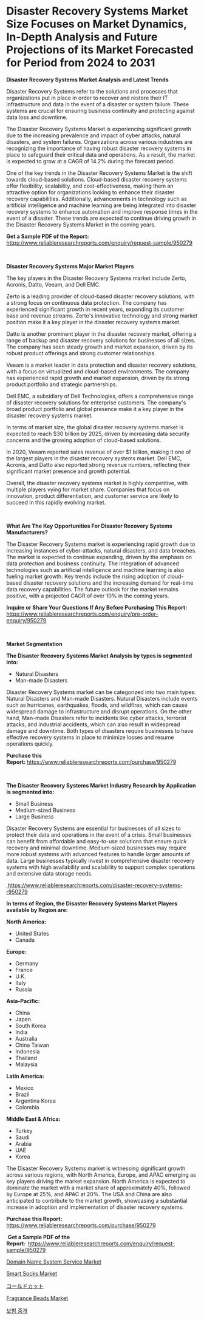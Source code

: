 <p><h1>Disaster Recovery Systems Market Size Focuses on Market Dynamics, In-Depth Analysis and Future Projections of its Market Forecasted for Period from 2024 to 2031</h1></p><p><strong>Disaster Recovery Systems Market Analysis and Latest Trends</strong></p>
<p><p>Disaster Recovery Systems refer to the solutions and processes that organizations put in place in order to recover and restore their IT infrastructure and data in the event of a disaster or system failure. These systems are crucial for ensuring business continuity and protecting against data loss and downtime.</p><p>The Disaster Recovery Systems Market is experiencing significant growth due to the increasing prevalence and impact of cyber attacks, natural disasters, and system failures. Organizations across various industries are recognizing the importance of having robust disaster recovery systems in place to safeguard their critical data and operations. As a result, the market is expected to grow at a CAGR of 14.2% during the forecast period.</p><p>One of the key trends in the Disaster Recovery Systems Market is the shift towards cloud-based solutions. Cloud-based disaster recovery systems offer flexibility, scalability, and cost-effectiveness, making them an attractive option for organizations looking to enhance their disaster recovery capabilities. Additionally, advancements in technology such as artificial intelligence and machine learning are being integrated into disaster recovery systems to enhance automation and improve response times in the event of a disaster. These trends are expected to continue driving growth in the Disaster Recovery Systems Market in the coming years.</p></p>
<p><strong>Get a Sample PDF of the Report:&nbsp;</strong> <a href="https://www.reliableresearchreports.com/enquiry/request-sample/950279">https://www.reliableresearchreports.com/enquiry/request-sample/950279</a></p>
<p>&nbsp;</p>
<p><strong>Disaster Recovery Systems Major Market Players</strong></p>
<p><p>The key players in the Disaster Recovery Systems market include Zerto, Acronis, Datto, Veeam, and Dell EMC. </p><p>Zerto is a leading provider of cloud-based disaster recovery solutions, with a strong focus on continuous data protection. The company has experienced significant growth in recent years, expanding its customer base and revenue streams. Zerto's innovative technology and strong market position make it a key player in the disaster recovery systems market.</p><p>Datto is another prominent player in the disaster recovery market, offering a range of backup and disaster recovery solutions for businesses of all sizes. The company has seen steady growth and market expansion, driven by its robust product offerings and strong customer relationships.</p><p>Veeam is a market leader in data protection and disaster recovery solutions, with a focus on virtualized and cloud-based environments. The company has experienced rapid growth and market expansion, driven by its strong product portfolio and strategic partnerships.</p><p>Dell EMC, a subsidiary of Dell Technologies, offers a comprehensive range of disaster recovery solutions for enterprise customers. The company's broad product portfolio and global presence make it a key player in the disaster recovery systems market.</p><p>In terms of market size, the global disaster recovery systems market is expected to reach $30 billion by 2025, driven by increasing data security concerns and the growing adoption of cloud-based solutions. </p><p>In 2020, Veeam reported sales revenue of over $1 billion, making it one of the largest players in the disaster recovery systems market. Dell EMC, Acronis, and Datto also reported strong revenue numbers, reflecting their significant market presence and growth potential. </p><p>Overall, the disaster recovery systems market is highly competitive, with multiple players vying for market share. Companies that focus on innovation, product differentiation, and customer service are likely to succeed in this rapidly evolving market.</p></p>
<p>&nbsp;</p>
<p><strong>What Are The Key Opportunities For Disaster Recovery Systems Manufacturers?</strong></p>
<p><p>The Disaster Recovery Systems market is experiencing rapid growth due to increasing instances of cyber-attacks, natural disasters, and data breaches. The market is expected to continue expanding, driven by the emphasis on data protection and business continuity. The integration of advanced technologies such as artificial intelligence and machine learning is also fueling market growth. Key trends include the rising adoption of cloud-based disaster recovery solutions and the increasing demand for real-time data recovery capabilities. The future outlook for the market remains positive, with a projected CAGR of over 10% in the coming years.</p></p>
<p><strong>Inquire or Share Your Questions If Any Before Purchasing This Report:</strong> <a href="https://www.reliableresearchreports.com/enquiry/pre-order-enquiry/950279">https://www.reliableresearchreports.com/enquiry/pre-order-enquiry/950279</a></p>
<p>&nbsp;</p>
<p><strong>Market Segmentation</strong></p>
<p><strong>The Disaster Recovery Systems Market Analysis by types is segmented into:</strong></p>
<p><ul><li>Natural Disasters</li><li>Man-made Disasters</li></ul></p>
<p><p>Disaster Recovery Systems market can be categorized into two main types: Natural Disasters and Man-made Disasters. Natural Disasters include events such as hurricanes, earthquakes, floods, and wildfires, which can cause widespread damage to infrastructure and disrupt operations. On the other hand, Man-made Disasters refer to incidents like cyber attacks, terrorist attacks, and industrial accidents, which can also result in widespread damage and downtime. Both types of disasters require businesses to have effective recovery systems in place to minimize losses and resume operations quickly.</p></p>
<p><strong>Purchase this Report:&nbsp;</strong><a href="https://www.reliableresearchreports.com/purchase/950279">https://www.reliableresearchreports.com/purchase/950279</a></p>
<p>&nbsp;</p>
<p><strong>The Disaster Recovery Systems Market Industry Research by Application is segmented into:</strong></p>
<p><ul><li>Small Business</li><li>Medium-sized Business</li><li>Large Business</li></ul></p>
<p><p>Disaster Recovery Systems are essential for businesses of all sizes to protect their data and operations in the event of a crisis. Small businesses can benefit from affordable and easy-to-use solutions that ensure quick recovery and minimal downtime. Medium-sized businesses may require more robust systems with advanced features to handle larger amounts of data. Large businesses typically invest in comprehensive disaster recovery systems with high availability and scalability to support complex operations and extensive data storage needs.</p></p>
<p><a href="https://www.reliableresearchreports.com/disaster-recovery-systems-r950279">&nbsp;https://www.reliableresearchreports.com/disaster-recovery-systems-r950279</a></p>
<p><strong>In terms of Region, the Disaster Recovery Systems Market Players available by Region are:</strong></p>
<p>
    <p> <strong> North America: </strong>
        <ul>
            <li>United States</li>
            <li>Canada</li>
        </ul>
        </p> 
    <p> <strong> Europe: </strong>
        <ul>
            <li>Germany</li>
            <li>France</li>
            <li>U.K.</li>
            <li>Italy</li>
            <li>Russia</li>
        </ul>
        </p> 
    <p> <strong> Asia-Pacific: </strong>
        <ul>
            <li>China</li>
            <li>Japan</li>
            <li>South Korea</li>
            <li>India</li>
            <li>Australia</li>
            <li>China Taiwan</li>
            <li>Indonesia</li>
            <li>Thailand</li>
            <li>Malaysia</li>
        </ul>
        </p> 
    <p> <strong> Latin America: </strong>
        <ul>
            <li>Mexico</li>
            <li>Brazil</li>
            <li>Argentina Korea</li>
            <li>Colombia</li>
        </ul>
        </p> 
    <p> <strong> Middle East & Africa: </strong>
        <ul>
            <li>Turkey</li>
            <li>Saudi</li>
            <li>Arabia</li>
            <li>UAE</li>
            <li>Korea</li>
        </ul>
    </p>
    </p>
<p><p>The Disaster Recovery Systems market is witnessing significant growth across various regions, with North America, Europe, and APAC emerging as key players driving the market expansion. North America is expected to dominate the market with a market share of approximately 40%, followed by Europe at 25%, and APAC at 20%. The USA and China are also anticipated to contribute to the market growth, showcasing a substantial increase in adoption and implementation of disaster recovery systems.</p></p>
<p><strong>Purchase this Report: </strong><a href="https://www.reliableresearchreports.com/purchase/950279">https://www.reliableresearchreports.com/purchase/950279</a></p>
<p>&nbsp;<strong>Get a Sample PDF of the Report:&nbsp;&nbsp;</strong><a href="https://www.reliableresearchreports.com/enquiry/request-sample/950279">https://www.reliableresearchreports.com/enquiry/request-sample/950279</a></p>
<p><strong></strong></p>
<p><p><a href="https://github.com/sofayahoo2023/Market-Research-Report-List-4/blob/main/domain-name-system-service-market.md">Domain Name System Service Market</a></p><p><a href="https://www.linkedin.com/pulse/smart-socks-market-size-cagr-trends-2024-2030-webometric-ite0f">Smart Socks Market</a></p><p><a href="https://github.com/pepo3k/Market-Research-Report-List-1/blob/main/848049554271.md">コールドカット</a></p><p><a href="https://www.linkedin.com/pulse/fragrance-beads-market-report-reveals-latest-trends-growth-noaof">Fragrance Beads Market</a></p><p><a href="https://github.com/vss5505pa7z1p/Market-Research-Report-List-2/blob/main/227265251168.md">보험 중개</a></p></p>